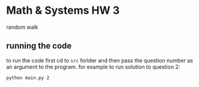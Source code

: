 # Math & Systems HW 3

random walk


## running the code

to run the code first cd to `src` forlder and then pass the question number as an argument to the program. for example to run solution to question 2:

`python main.py 2`
